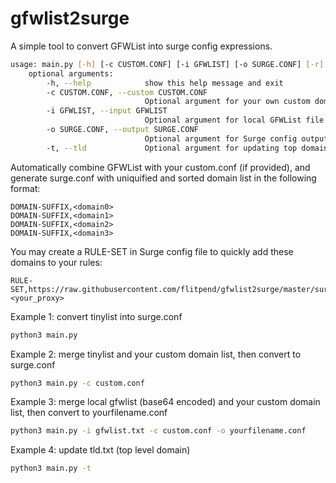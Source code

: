 # gfwlist2surge
A simple tool to convert GFWList into surge config expressions.

```sh
usage: main.py [-h] [-c CUSTOM.CONF] [-i GFWLIST] [-o SURGE.CONF] [-r]
    optional arguments:
        -h, --help            show this help message and exit
        -c CUSTOM.CONF, --custom CUSTOM.CONF
                              Optional argument for your own custom domain list
        -i GFWLIST, --input GFWLIST
                              Optional argument for local GFWList file (base64 encoded)
        -o SURGE.CONF, --output SURGE.CONF
                              Optional argument for Surge config output file name, default is surge.conf
        -t, --tld             Optional argument for updating top domain list
```

Automatically combine GFWList with your custom.conf (if provided), and generate surge.conf with uniquified and sorted domain list in the following format:

```
DOMAIN-SUFFIX,<domain0>
DOMAIN-SUFFIX,<domain1>
DOMAIN-SUFFIX,<domain2>
DOMAIN-SUFFIX,<domain3>
```

You may create a RULE-SET in Surge config file to quickly add these domains to your rules:

```
RULE-SET,https://raw.githubusercontent.com/flitpend/gfwlist2surge/master/surge.conf,<your_proxy>
```

Example 1: convert tinylist into surge.conf
```sh
python3 main.py 
```
Example 2: merge tinylist and your custom domain list, then convert to surge.conf
```sh
python3 main.py -c custom.conf
```
Example 3: merge local gfwlist (base64 encoded) and your custom domain list, then convert to yourfilename.conf
```sh
python3 main.py -i gfwlist.txt -c custom.conf -o yourfilename.conf
```
Example 4: update tld.txt (top level domain)
```sh
python3 main.py -t
```
